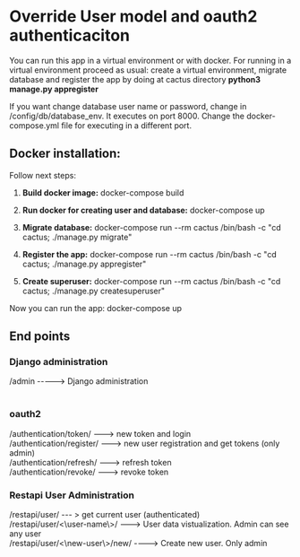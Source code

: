 <h1>Override User model and oauth2 authenticaciton</h1>

You can run this app in a virtual environment or with docker. For running in a virtual environment proceed as usual: create a virtual environment, migrate database and register the app by doing at cactus directory <strong>python3 manage.py appregister</strong>
  
  If you want change database user name or password, change in /config/db/database_env. It executes on port 8000. Change the docker-compose.yml file for executing in a different port.
  
<h2>Docker installation:</h2>

Follow next steps:

1) <strong>Build docker image:</strong> docker-compose build

2) <strong>Run docker for creating user and database:</strong> docker-compose up

3) <strong>Migrate database:</strong> docker-compose run --rm cactus /bin/bash -c "cd cactus; ./manage.py migrate"

4) <strong>Register the app:</strong> docker-compose run --rm cactus /bin/bash -c "cd cactus; ./manage.py appregister"

5) <strong>Create superuser:</strong> docker-compose run --rm cactus /bin/bash -c "cd cactus; ./manage.py createsuperuser"

Now you can run the app: docker-compose up

<h2>End points</h2>

<h3>Django administration</h3>
/admin    -----> Django administration <br><br>

<h3>oauth2</h3>
/authentication/token/  ---> new token and login<br>
/authentication/register/  ---> new user registration and get tokens (only admin)<br>
/authentication/refresh/    ---> refresh token<br>
/authentication/revoke/ ---> revoke token<br>

<h3>Restapi User Administration</h3>
/restapi/user/ --- > get current user (authenticated)<br>
/restapi/user/<\user-name\>/ ---> User data vistualization. Admin can see any user<br>
/restapi/user/<\new-user\>/new/   ----> Create new user. Only admin<br>

